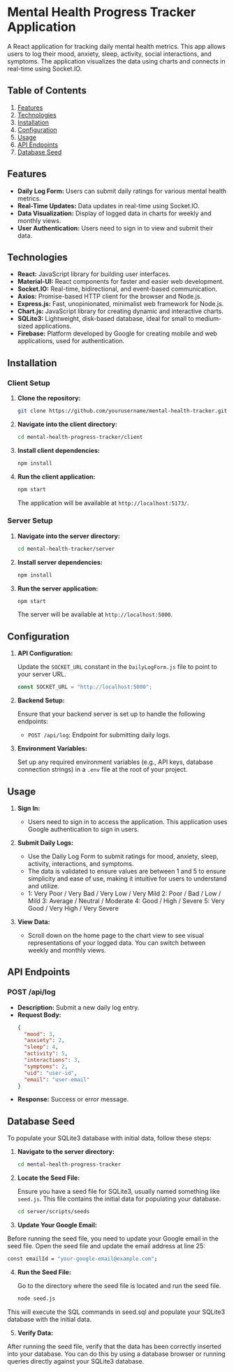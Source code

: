 # Mental Health Progress Tracker Application

A React application for tracking daily mental health metrics. This app allows users to log their mood, anxiety, sleep, activity, social interactions, and symptoms. The application visualizes the data using charts and connects in real-time using Socket.IO.

## Table of Contents

1. [Features](#features)
2. [Technologies](#technologies)
3. [Installation](#installation)
4. [Configuration](#configuration)
5. [Usage](#usage)
6. [API Endpoints](#api-endpoints)
7. [Database Seed](#database-seed)

## Features

- **Daily Log Form:** Users can submit daily ratings for various mental health metrics.
- **Real-Time Updates:** Data updates in real-time using Socket.IO.
- **Data Visualization:** Display of logged data in charts for weekly and monthly views.
- **User Authentication:** Users need to sign in to view and submit their data.

## Technologies

- **React:** JavaScript library for building user interfaces.
- **Material-UI:** React components for faster and easier web development.
- **Socket.IO:** Real-time, bidirectional, and event-based communication.
- **Axios:** Promise-based HTTP client for the browser and Node.js.
- **Express.js:** Fast, unopinionated, minimalist web framework for Node.js.
- **Chart.js:** JavaScript library for creating dynamic and interactive charts.
- **SQLite3:** Lightweight, disk-based database, ideal for small to medium-sized applications.
- **Firebase:** Platform developed by Google for creating mobile and web applications, used for authentication.

## Installation

### Client Setup

1. **Clone the repository:**

   ```bash
   git clone https://github.com/yourusername/mental-health-tracker.git
   ```

2. **Navigate into the client directory:**

   ```bash
   cd mental-health-progress-tracker/client
   ```

3. **Install client dependencies:**

   ```bash
   npm install
   ```

4. **Run the client application:**

   ```bash
   npm start
   ```

   The application will be available at `http://localhost:5173/`.

### Server Setup

1. **Navigate into the server directory:**

   ```bash
   cd mental-health-tracker/server
   ```

2. **Install server dependencies:**

   ```bash
   npm install
   ```

3. **Run the server application:**

   ```bash
   npm start
   ```

   The server will be available at `http://localhost:5000`.

## Configuration

1. **API Configuration:**

   Update the `SOCKET_URL` constant in the `DailyLogForm.js` file to point to your server URL.

   ```js
   const SOCKET_URL = "http://localhost:5000";
   ```

2. **Backend Setup:**

   Ensure that your backend server is set up to handle the following endpoints:

   - `POST /api/log`: Endpoint for submitting daily logs.

3. **Environment Variables:**

   Set up any required environment variables (e.g., API keys, database connection strings) in a `.env` file at the root of your project.

## Usage

1. **Sign In:**

   - Users need to sign in to access the application. This application uses Google authentication to sign in users.

2. **Submit Daily Logs:**

   - Use the Daily Log Form to submit ratings for mood, anxiety, sleep, activity, interactions, and symptoms.
   - The data is validated to ensure values are between 1 and 5 to ensure simplicity and ease of use, making it intuitive for users to understand and utilize.
   - 1: Very Poor / Very Bad / Very Low / Very Mild
     2: Poor / Bad / Low / Mild
     3: Average / Neutral / Moderate
     4: Good / High / Severe
     5: Very Good / Very High / Very Severe

3. **View Data:**

   - Scroll down on the home page to the chart view to see visual representations of your logged data. You can switch between weekly and monthly views.

## API Endpoints

### POST /api/log

- **Description:** Submit a new daily log entry.
- **Request Body:**
  ```json
  {
    "mood": 3,
    "anxiety": 2,
    "sleep": 4,
    "activity": 5,
    "interactions": 3,
    "symptoms": 2,
    "uid": "user-id",
    "email": "user-email"
  }
  ```
- **Response:** Success or error message.

## Database Seed

To populate your SQLite3 database with initial data, follow these steps:

1. **Navigate to the server directory:**

   ```bash
   cd mental-health-progress-tracker
   ```

2. **Locate the Seed File:**

   Ensure you have a seed file for SQLite3, usually named something like `seed.js`. This file contains the initial data for populating your database.

   ```bash
   cd server/scripts/seeds
   ```

3. **Update Your Google Email:**

Before running the seed file, you need to update your Google email in the seed file. Open the seed file and update the email address at line 25:

```bash
const emailId = "your-google-email@example.com";
```

4. **Run the Seed File:**

   Go to the directory where the seed file is located and run the seed file.

   ```bash
   node seed.js
   ```

This will execute the SQL commands in seed.sql and populate your SQLite3 database with the initial data.

5. **Verify Data:**

After running the seed file, verify that the data has been correctly inserted into your database. You can do this by using a database browser or running queries directly against your SQLite3 database.
